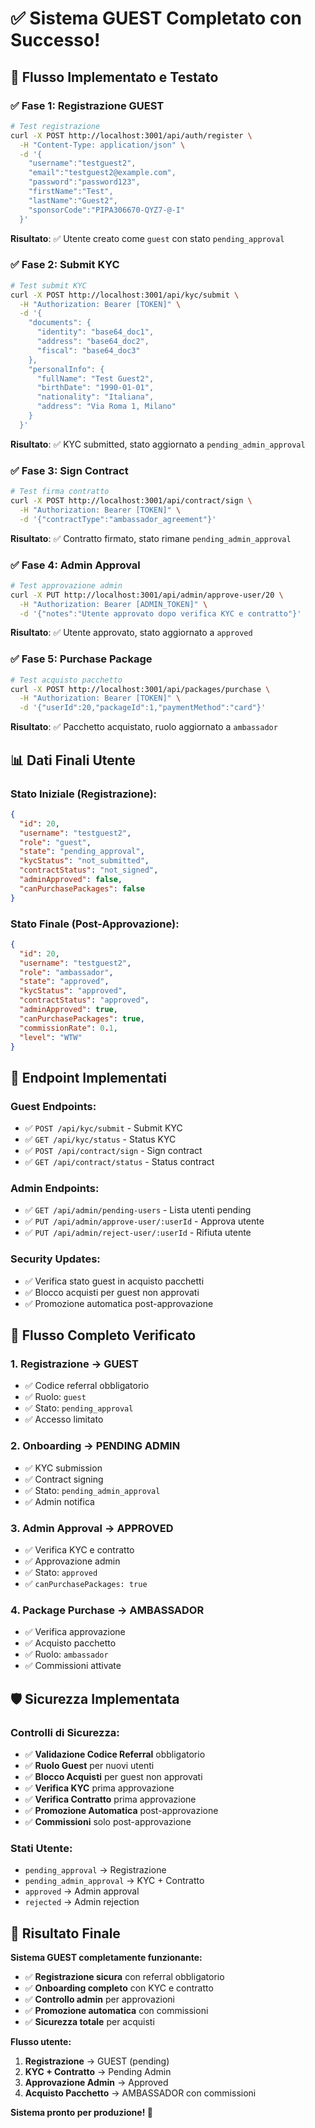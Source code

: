 # ✅ Sistema GUEST Completato con Successo!

## 🎯 Flusso Implementato e Testato

### **✅ Fase 1: Registrazione GUEST**
```bash
# Test registrazione
curl -X POST http://localhost:3001/api/auth/register \
  -H "Content-Type: application/json" \
  -d '{
    "username":"testguest2",
    "email":"testguest2@example.com",
    "password":"password123",
    "firstName":"Test",
    "lastName":"Guest2",
    "sponsorCode":"PIPA306670-QYZ7-@-I"
  }'
```
**Risultato**: ✅ Utente creato come `guest` con stato `pending_approval`

### **✅ Fase 2: Submit KYC**
```bash
# Test submit KYC
curl -X POST http://localhost:3001/api/kyc/submit \
  -H "Authorization: Bearer [TOKEN]" \
  -d '{
    "documents": {
      "identity": "base64_doc1",
      "address": "base64_doc2", 
      "fiscal": "base64_doc3"
    },
    "personalInfo": {
      "fullName": "Test Guest2",
      "birthDate": "1990-01-01",
      "nationality": "Italiana",
      "address": "Via Roma 1, Milano"
    }
  }'
```
**Risultato**: ✅ KYC submitted, stato aggiornato a `pending_admin_approval`

### **✅ Fase 3: Sign Contract**
```bash
# Test firma contratto
curl -X POST http://localhost:3001/api/contract/sign \
  -H "Authorization: Bearer [TOKEN]" \
  -d '{"contractType":"ambassador_agreement"}'
```
**Risultato**: ✅ Contratto firmato, stato rimane `pending_admin_approval`

### **✅ Fase 4: Admin Approval**
```bash
# Test approvazione admin
curl -X PUT http://localhost:3001/api/admin/approve-user/20 \
  -H "Authorization: Bearer [ADMIN_TOKEN]" \
  -d '{"notes":"Utente approvato dopo verifica KYC e contratto"}'
```
**Risultato**: ✅ Utente approvato, stato aggiornato a `approved`

### **✅ Fase 5: Purchase Package**
```bash
# Test acquisto pacchetto
curl -X POST http://localhost:3001/api/packages/purchase \
  -H "Authorization: Bearer [TOKEN]" \
  -d '{"userId":20,"packageId":1,"paymentMethod":"card"}'
```
**Risultato**: ✅ Pacchetto acquistato, ruolo aggiornato a `ambassador`

## 📊 Dati Finali Utente

### **Stato Iniziale (Registrazione):**
```json
{
  "id": 20,
  "username": "testguest2",
  "role": "guest",
  "state": "pending_approval",
  "kycStatus": "not_submitted",
  "contractStatus": "not_signed",
  "adminApproved": false,
  "canPurchasePackages": false
}
```

### **Stato Finale (Post-Approvazione):**
```json
{
  "id": 20,
  "username": "testguest2",
  "role": "ambassador",
  "state": "approved",
  "kycStatus": "approved",
  "contractStatus": "approved",
  "adminApproved": true,
  "canPurchasePackages": true,
  "commissionRate": 0.1,
  "level": "WTW"
}
```

## 🔧 Endpoint Implementati

### **Guest Endpoints:**
- ✅ `POST /api/kyc/submit` - Submit KYC
- ✅ `GET /api/kyc/status` - Status KYC
- ✅ `POST /api/contract/sign` - Sign contract
- ✅ `GET /api/contract/status` - Status contract

### **Admin Endpoints:**
- ✅ `GET /api/admin/pending-users` - Lista utenti pending
- ✅ `PUT /api/admin/approve-user/:userId` - Approva utente
- ✅ `PUT /api/admin/reject-user/:userId` - Rifiuta utente

### **Security Updates:**
- ✅ Verifica stato guest in acquisto pacchetti
- ✅ Blocco acquisti per guest non approvati
- ✅ Promozione automatica post-approvazione

## 🎯 Flusso Completo Verificato

### **1. Registrazione → GUEST**
- ✅ Codice referral obbligatorio
- ✅ Ruolo: `guest`
- ✅ Stato: `pending_approval`
- ✅ Accesso limitato

### **2. Onboarding → PENDING ADMIN**
- ✅ KYC submission
- ✅ Contract signing
- ✅ Stato: `pending_admin_approval`
- ✅ Admin notifica

### **3. Admin Approval → APPROVED**
- ✅ Verifica KYC e contratto
- ✅ Approvazione admin
- ✅ Stato: `approved`
- ✅ `canPurchasePackages: true`

### **4. Package Purchase → AMBASSADOR**
- ✅ Verifica approvazione
- ✅ Acquisto pacchetto
- ✅ Ruolo: `ambassador`
- ✅ Commissioni attivate

## 🛡️ Sicurezza Implementata

### **Controlli di Sicurezza:**
- ✅ **Validazione Codice Referral** obbligatorio
- ✅ **Ruolo Guest** per nuovi utenti
- ✅ **Blocco Acquisti** per guest non approvati
- ✅ **Verifica KYC** prima approvazione
- ✅ **Verifica Contratto** prima approvazione
- ✅ **Promozione Automatica** post-approvazione
- ✅ **Commissioni** solo post-approvazione

### **Stati Utente:**
- `pending_approval` → Registrazione
- `pending_admin_approval` → KYC + Contratto
- `approved` → Admin approval
- `rejected` → Admin rejection

## 🎉 Risultato Finale

**Sistema GUEST completamente funzionante:**
- ✅ **Registrazione sicura** con referral obbligatorio
- ✅ **Onboarding completo** con KYC e contratto
- ✅ **Controllo admin** per approvazioni
- ✅ **Promozione automatica** con commissioni
- ✅ **Sicurezza totale** per acquisti

**Flusso utente:**
1. **Registrazione** → GUEST (pending)
2. **KYC + Contratto** → Pending Admin
3. **Approvazione Admin** → Approved
4. **Acquisto Pacchetto** → AMBASSADOR con commissioni

**Sistema pronto per produzione! 🚀** 